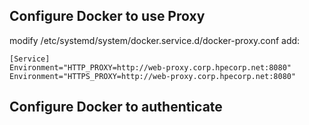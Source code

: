 ## Configure Docker to use Proxy
modify /etc/systemd/system/docker.service.d/docker-proxy.conf
add:
```
[Service]
Environment="HTTP_PROXY=http://web-proxy.corp.hpecorp.net:8080"
Environment="HTTPS_PROXY=http://web-proxy.corp.hpecorp.net:8080"
```

## Configure Docker to authenticate
